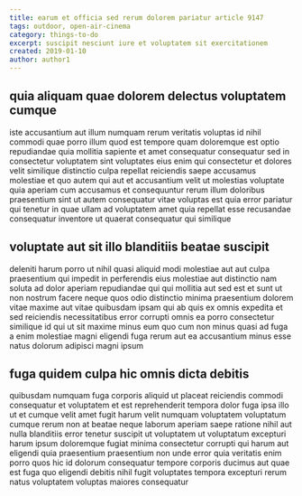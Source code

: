 ```yaml
---
title: earum et officia sed rerum dolorem pariatur article 9147
tags: outdoor, open-air-cinema
category: things-to-do
excerpt: suscipit nesciunt iure et voluptatem sit exercitationem
created: 2019-01-10
author: author1
---
```


## quia aliquam quae dolorem delectus voluptatem cumque

iste accusantium aut illum numquam rerum veritatis voluptas id nihil commodi quae porro illum quod est tempore quam doloremque est optio repudiandae quia mollitia sapiente et amet consequatur consequatur sed in consectetur voluptatem sint voluptates eius enim qui consectetur et dolores velit similique distinctio culpa repellat reiciendis saepe accusamus molestiae et quo autem qui aut et accusantium velit ut molestias voluptate quia aperiam cum accusamus et consequuntur rerum illum doloribus praesentium sint ut autem consequatur vitae voluptas est quia error pariatur qui tenetur in quae ullam ad voluptatem amet quia repellat esse recusandae consequatur inventore ut quaerat consequatur qui similique

## voluptate aut sit illo blanditiis beatae suscipit

deleniti harum porro ut nihil quasi aliquid modi molestiae aut aut culpa praesentium qui impedit in perferendis eius molestiae aut distinctio nam soluta ad dolor aperiam repudiandae qui qui mollitia aut sed est et sunt ut non nostrum facere neque quos odio distinctio minima praesentium dolorem vitae maxime aut vitae quibusdam ipsam qui ab quis ex omnis expedita et sed reiciendis necessitatibus error corrupti omnis ea porro consectetur similique id qui ut sit maxime minus eum quo cum non minus quasi ad fuga a enim molestiae magni eligendi fuga rerum aut ea accusantium minus esse natus dolorum adipisci magni ipsum

## fuga quidem culpa hic omnis dicta debitis

quibusdam numquam fuga corporis aliquid ut placeat reiciendis commodi consequatur et voluptatem et est reprehenderit tempora dolor fuga ipsa illo ut et cumque velit amet fugit harum velit numquam voluptatem voluptatum cumque rerum non at beatae neque laborum aperiam saepe ratione nihil aut nulla blanditiis error tenetur suscipit ut voluptatem ut voluptatum excepturi harum ipsum doloremque fugiat minima consectetur corrupti qui harum aut eligendi quia praesentium praesentium non unde error quia veritatis enim porro quos hic id dolorum consequatur tempore corporis ducimus aut quae est fuga quo eligendi debitis nihil fugit voluptates tempora excepturi rerum natus voluptatem voluptas maiores consequatur

